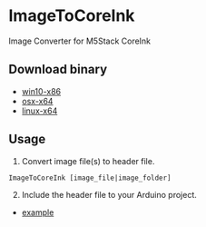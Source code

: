 # ImageToCoreInk
Image Converter for M5Stack CoreInk

## Download binary
- [win10-x86]()
- [osx-x64]()
- [linux-x64]()

## Usage
1. Convert image file(s) to header file.
```
ImageToCoreInk [image_file|image_folder]
```

2. Include the header file to your Arduino project.
- [example](sample/arudino/sample_image.ino)
